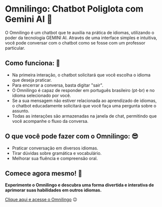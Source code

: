 # Omnilingo: Chatbot Poliglota com Gemini AI :speech_balloon:

O Omnilingo é um chatbot que te auxilia na prática de idiomas, utilizando o poder da tecnologia GEMINI AI. 
Através de uma interface simples e intuitiva, você pode conversar com o chatbot como se fosse com um professor particular.

## Como funciona: :thinking:

- Na primeira interação, o chatbot solicitará que você escolha o idioma que deseja praticar.
- Para encerrar a conversa, basta digitar "sair".
- O Omnilingo é capaz de responder em português brasileiro (pt-br) e no idioma selecionado por você.
- Se a sua mensagem não estiver relacionada ao aprendizado de idiomas, o chatbot educadamente solicitará que você faça uma pergunta sobre o assunto.
- Todas as interações são armazenadas na janela de chat, permitindo que você acompanhe o fluxo da conversa.

## O que você pode fazer com o Omnilingo: :sunglasses:

- Praticar conversação em diversos idiomas.
- Tirar dúvidas sobre gramática e vocabulário.
- Melhorar sua fluência e compreensão oral.

## Comece agora mesmo! :rocket:

**Experimente o Omnilingo e descubra uma forma divertida e interativa de aprimorar suas habilidades em outros idiomas.**

[Clique aqui e acesse o Omnilingo](https://omnilingo.streamlit.app/) :wink:
